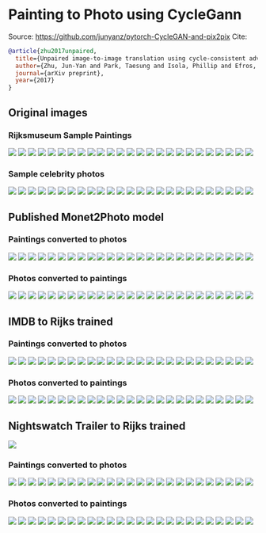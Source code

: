 # Painting to Photo using CycleGann
Source: https://github.com/junyanz/pytorch-CycleGAN-and-pix2pix
Cite:
```bibtex
@article{zhu2017unpaired,
  title={Unpaired image-to-image translation using cycle-consistent adversarial networks},
  author={Zhu, Jun-Yan and Park, Taesung and Isola, Phillip and Efros, Alexei A},
  journal={arXiv preprint},
  year={2017}
}
```

## Original images
### Rijksmuseum Sample Paintings
![](./Paintings/0001758_SK-A-768.jpg)
![](./Paintings/0001770_SK-A-4835.jpg)
![](./Paintings/0001795_SK-A-4802.jpg)
![](./Paintings/0001969_SK-A-587.jpg)
![](./Paintings/0001998_SK-A-2104.jpg)
![](./Paintings/0002103_SK-A-4561.jpg)
![](./Paintings/0002443_SK-A-320.jpg)
![](./Paintings/0002983_SK-A-714.jpg)
![](./Paintings/0003457_SK-A-260.jpg)
![](./Paintings/0003545_SK-A-514.jpg)
![](./Paintings/0003546_SK-A-515.jpg)
![](./Paintings/0003556_SK-A-530.jpg)
![](./Paintings/0003784_SK-A-1255.jpg)
![](./Paintings/0003801_SK-A-1324.jpg)
![](./Paintings/0003978_SK-A-2063.jpg)
![](./Paintings/0004544_SK-A-1908.jpg)
![](./Paintings/0005083_SK-A-2827.jpg)
![](./Paintings/0005172_SK-A-3745.jpg)
![](./Paintings/0005361_SK-A-4257.jpg)
![](./Paintings/0005459_SK-A-4377.jpg)
![](./Paintings/0005485_SK-A-4404.jpg)
![](./Paintings/0005561_SK-A-4491.jpg)
![](./Paintings/0005581_SK-A-4514.jpg)
![](./Paintings/0005864_SK-A-1904.jpg)
![](./Paintings/0005883_SK-A-3862.jpg)

### Sample celebrity photos
![](./Poses/Adrien%20Brody_5.jpg)
![](./Poses/Adrien%20Brody_6.jpg)
![](./Poses/Alec%20Baldwin_6.jpg)
![](./Poses/Claire%20Forlani_12.jpg)
![](./Poses/Cristina%20Rodlo_10.jpg)
![](./Poses/Dakota%20Fanning_3.jpg)
![](./Poses/Don%20Ameche_1.jpg)
![](./Poses/Don%20Johnson_7.jpg)
![](./Poses/Jeremy%20Irons_14.jpg)
![](./Poses/Kevin%20Costner_20.jpg)
![](./Poses/Kiele%20Sanchez_22.jpg)
![](./Poses/Lake%20Bell_17.jpg)
![](./Poses/Leelee%20Sobieski_9.jpg)
![](./Poses/Mads%20Mikkelsen_11.jpg)
![](./Poses/Martin%20Sheen_7.jpg)
![](./Poses/Michael%20Clarke%20Duncan_6.jpg)
![](./Poses/Natalia%20Dyer_3.jpg)
![](./Poses/Natasha%20Henstridge_2.jpg)
![](./Poses/Rachel%20Skarsten_58.jpg)
![](./Poses/Ryan%20O'Neal_12.jpg)
![](./Poses/Sarah%20Elizabeth%20Johnston_2.jpg)
![](./Poses/Sidney%20Poitier_15.jpg)
![](./Poses/William%20H.%20Macy_1.jpg)
![](./Poses/William%20Hurt_19.jpg)
![](./Poses/Woody%20Harrelson_4.jpg)


## Published Monet2Photo model
### Paintings converted to photos
![](./MonetModelResults/Painting2Photo/0001758_SK-A-768_fake_B.png)
![](./MonetModelResults/Painting2Photo/0001770_SK-A-4835_fake_B.png)
![](./MonetModelResults/Painting2Photo/0001795_SK-A-4802_fake_B.png)
![](./MonetModelResults/Painting2Photo/0001969_SK-A-587_fake_B.png)
![](./MonetModelResults/Painting2Photo/0001998_SK-A-2104_fake_B.png)
![](./MonetModelResults/Painting2Photo/0002103_SK-A-4561_fake_B.png)
![](./MonetModelResults/Painting2Photo/0002443_SK-A-320_fake_B.png)
![](./MonetModelResults/Painting2Photo/0002983_SK-A-714_fake_B.png)
![](./MonetModelResults/Painting2Photo/0003457_SK-A-260_fake_B.png)
![](./MonetModelResults/Painting2Photo/0003545_SK-A-514_fake_B.png)
![](./MonetModelResults/Painting2Photo/0003546_SK-A-515_fake_B.png)
![](./MonetModelResults/Painting2Photo/0003556_SK-A-530_fake_B.png)
![](./MonetModelResults/Painting2Photo/0003784_SK-A-1255_fake_B.png)
![](./MonetModelResults/Painting2Photo/0003801_SK-A-1324_fake_B.png)
![](./MonetModelResults/Painting2Photo/0003978_SK-A-2063_fake_B.png)
![](./MonetModelResults/Painting2Photo/0004544_SK-A-1908_fake_B.png)
![](./MonetModelResults/Painting2Photo/0005083_SK-A-2827_fake_B.png)
![](./MonetModelResults/Painting2Photo/0005172_SK-A-3745_fake_B.png)
![](./MonetModelResults/Painting2Photo/0005361_SK-A-4257_fake_B.png)
![](./MonetModelResults/Painting2Photo/0005459_SK-A-4377_fake_B.png)
![](./MonetModelResults/Painting2Photo/0005485_SK-A-4404_fake_B.png)
![](./MonetModelResults/Painting2Photo/0005561_SK-A-4491_fake_B.png)
![](./MonetModelResults/Painting2Photo/0005581_SK-A-4514_fake_B.png)
![](./MonetModelResults/Painting2Photo/0005864_SK-A-1904_fake_B.png)
![](./MonetModelResults/Painting2Photo/0005883_SK-A-3862_fake_B.png)

### Photos converted to paintings
![](./MonetModelResults/Photo2Painting/Adrien%20Brody_5_fake_B.png)
![](./MonetModelResults/Photo2Painting/Adrien%20Brody_6_fake_B.png)
![](./MonetModelResults/Photo2Painting/Alec%20Baldwin_6_fake_B.png)
![](./MonetModelResults/Photo2Painting/Claire%20Forlani_12_fake_B.png)
![](./MonetModelResults/Photo2Painting/Cristina%20Rodlo_10_fake_B.png)
![](./MonetModelResults/Photo2Painting/Dakota%20Fanning_3_fake_B.png)
![](./MonetModelResults/Photo2Painting/Don%20Ameche_1_fake_B.png)
![](./MonetModelResults/Photo2Painting/Don%20Johnson_7_fake_B.png)
![](./MonetModelResults/Photo2Painting/Jeremy%20Irons_14_fake_B.png)
![](./MonetModelResults/Photo2Painting/Kevin%20Costner_20_fake_B.png)
![](./MonetModelResults/Photo2Painting/Kiele%20Sanchez_22_fake_B.png)
![](./MonetModelResults/Photo2Painting/Lake%20Bell_17_fake_B.png)
![](./MonetModelResults/Photo2Painting/Leelee%20Sobieski_9_fake_B.png)
![](./MonetModelResults/Photo2Painting/Mads%20Mikkelsen_11_fake_B.png)
![](./MonetModelResults/Photo2Painting/Martin%20Sheen_7_fake_B.png)
![](./MonetModelResults/Photo2Painting/Michael%20Clarke%20Duncan_6_fake_B.png)
![](./MonetModelResults/Photo2Painting/Natalia%20Dyer_3_fake_B.png)
![](./MonetModelResults/Photo2Painting/Natasha%20Henstridge_2_fake_B.png)
![](./MonetModelResults/Photo2Painting/Rachel%20Skarsten_58_fake_B.png)
![](./MonetModelResults/Photo2Painting/Ryan%20O'Neal_12_fake_B.png)
![](./MonetModelResults/Photo2Painting/Sarah%20Elizabeth%20Johnston_2_fake_B.png)
![](./MonetModelResults/Photo2Painting/Sidney%20Poitier_15_fake_B.png)
![](./MonetModelResults/Photo2Painting/William%20H.%20Macy_1_fake_B.png)
![](./MonetModelResults/Photo2Painting/William%20Hurt_19_fake_B.png)
![](./MonetModelResults/Photo2Painting/Woody%20Harrelson_4_fake_B.png)

## IMDB to Rijks trained
### Paintings converted to photos
![](./PlainModelResults/Painting2Photo/0001758_SK-A-768_rec_A.png)
![](./PlainModelResults/Painting2Photo/0001770_SK-A-4835_rec_A.png)
![](./PlainModelResults/Painting2Photo/0001795_SK-A-4802_rec_A.png)
![](./PlainModelResults/Painting2Photo/0001969_SK-A-587_rec_A.png)
![](./PlainModelResults/Painting2Photo/0001998_SK-A-2104_rec_A.png)
![](./PlainModelResults/Painting2Photo/0002103_SK-A-4561_rec_A.png)
![](./PlainModelResults/Painting2Photo/0002443_SK-A-320_rec_A.png)
![](./PlainModelResults/Painting2Photo/0002983_SK-A-714_rec_A.png)
![](./PlainModelResults/Painting2Photo/0003457_SK-A-260_rec_A.png)
![](./PlainModelResults/Painting2Photo/0003545_SK-A-514_rec_A.png)
![](./PlainModelResults/Painting2Photo/0003546_SK-A-515_rec_A.png)
![](./PlainModelResults/Painting2Photo/0003556_SK-A-530_rec_A.png)
![](./PlainModelResults/Painting2Photo/0003784_SK-A-1255_rec_A.png)
![](./PlainModelResults/Painting2Photo/0003801_SK-A-1324_rec_A.png)
![](./PlainModelResults/Painting2Photo/0003978_SK-A-2063_rec_A.png)
![](./PlainModelResults/Painting2Photo/0004544_SK-A-1908_rec_A.png)
![](./PlainModelResults/Painting2Photo/0005083_SK-A-2827_rec_A.png)
![](./PlainModelResults/Painting2Photo/0005172_SK-A-3745_rec_A.png)
![](./PlainModelResults/Painting2Photo/0005361_SK-A-4257_rec_A.png)
![](./PlainModelResults/Painting2Photo/0005459_SK-A-4377_rec_A.png)
![](./PlainModelResults/Painting2Photo/0005485_SK-A-4404_rec_A.png)
![](./PlainModelResults/Painting2Photo/0005561_SK-A-4491_rec_A.png)
![](./PlainModelResults/Painting2Photo/0005581_SK-A-4514_rec_A.png)
![](./PlainModelResults/Painting2Photo/0005864_SK-A-1904_rec_A.png)
![](./PlainModelResults/Painting2Photo/0005883_SK-A-3862_rec_A.png)

### Photos converted to paintings
![](./PlainModelResults/Photo2Painting/Adrien%20Brody_5_rec_A.png)
![](./PlainModelResults/Photo2Painting/Adrien%20Brody_6_rec_A.png)
![](./PlainModelResults/Photo2Painting/Alec%20Baldwin_6_rec_A.png)
![](./PlainModelResults/Photo2Painting/Claire%20Forlani_12_rec_A.png)
![](./PlainModelResults/Photo2Painting/Cristina%20Rodlo_10_rec_A.png)
![](./PlainModelResults/Photo2Painting/Dakota%20Fanning_3_rec_A.png)
![](./PlainModelResults/Photo2Painting/Don%20Ameche_1_rec_A.png)
![](./PlainModelResults/Photo2Painting/Don%20Johnson_7_rec_A.png)
![](./PlainModelResults/Photo2Painting/Jeremy%20Irons_14_rec_A.png)
![](./PlainModelResults/Photo2Painting/Kevin%20Costner_20_rec_A.png)
![](./PlainModelResults/Photo2Painting/Kiele%20Sanchez_22_rec_A.png)
![](./PlainModelResults/Photo2Painting/Lake%20Bell_17_rec_A.png)
![](./PlainModelResults/Photo2Painting/Leelee%20Sobieski_9_rec_A.png)
![](./PlainModelResults/Photo2Painting/Mads%20Mikkelsen_11_rec_A.png)
![](./PlainModelResults/Photo2Painting/Martin%20Sheen_7_rec_A.png)
![](./PlainModelResults/Photo2Painting/Michael%20Clarke%20Duncan_6_rec_A.png)
![](./PlainModelResults/Photo2Painting/Natalia%20Dyer_3_rec_A.png)
![](./PlainModelResults/Photo2Painting/Natasha%20Henstridge_2_rec_A.png)
![](./PlainModelResults/Photo2Painting/Rachel%20Skarsten_58_rec_A.png)
![](./PlainModelResults/Photo2Painting/Ryan%20O'Neal_12_rec_A.png)
![](./PlainModelResults/Photo2Painting/Sarah%20Elizabeth%20Johnston_2_rec_A.png)
![](./PlainModelResults/Photo2Painting/Sidney%20Poitier_15_rec_A.png)
![](./PlainModelResults/Photo2Painting/William%20H.%20Macy_1_rec_A.png)
![](./PlainModelResults/Photo2Painting/William%20Hurt_19_rec_A.png)
![](./PlainModelResults/Photo2Painting/Woody%20Harrelson_4_rec_A.png)

## Nightswatch Trailer to Rijks trained
![](./NightwatchReference/image-00354.bmp)

### Paintings converted to photos
![](./TrailerModelResults/Painting2Photo_trailer/0001758_SK-A-768_rec_A.png)
![](./TrailerModelResults/Painting2Photo_trailer/0001770_SK-A-4835_rec_A.png)
![](./TrailerModelResults/Painting2Photo_trailer/0001795_SK-A-4802_rec_A.png)
![](./TrailerModelResults/Painting2Photo_trailer/0001969_SK-A-587_rec_A.png)
![](./TrailerModelResults/Painting2Photo_trailer/0001998_SK-A-2104_rec_A.png)
![](./TrailerModelResults/Painting2Photo_trailer/0002103_SK-A-4561_rec_A.png)
![](./TrailerModelResults/Painting2Photo_trailer/0002443_SK-A-320_rec_A.png)
![](./TrailerModelResults/Painting2Photo_trailer/0002983_SK-A-714_rec_A.png)
![](./TrailerModelResults/Painting2Photo_trailer/0003457_SK-A-260_rec_A.png)
![](./TrailerModelResults/Painting2Photo_trailer/0003545_SK-A-514_rec_A.png)
![](./TrailerModelResults/Painting2Photo_trailer/0003546_SK-A-515_rec_A.png)
![](./TrailerModelResults/Painting2Photo_trailer/0003556_SK-A-530_rec_A.png)
![](./TrailerModelResults/Painting2Photo_trailer/0003784_SK-A-1255_rec_A.png)
![](./TrailerModelResults/Painting2Photo_trailer/0003801_SK-A-1324_rec_A.png)
![](./TrailerModelResults/Painting2Photo_trailer/0003978_SK-A-2063_rec_A.png)
![](./TrailerModelResults/Painting2Photo_trailer/0004544_SK-A-1908_rec_A.png)
![](./TrailerModelResults/Painting2Photo_trailer/0005083_SK-A-2827_rec_A.png)
![](./TrailerModelResults/Painting2Photo_trailer/0005172_SK-A-3745_rec_A.png)
![](./TrailerModelResults/Painting2Photo_trailer/0005361_SK-A-4257_rec_A.png)
![](./TrailerModelResults/Painting2Photo_trailer/0005459_SK-A-4377_rec_A.png)
![](./TrailerModelResults/Painting2Photo_trailer/0005485_SK-A-4404_rec_A.png)
![](./TrailerModelResults/Painting2Photo_trailer/0005561_SK-A-4491_rec_A.png)
![](./TrailerModelResults/Painting2Photo_trailer/0005581_SK-A-4514_rec_A.png)
![](./TrailerModelResults/Painting2Photo_trailer/0005864_SK-A-1904_rec_A.png)
![](./TrailerModelResults/Painting2Photo_trailer/0005883_SK-A-3862_rec_A.png)

### Photos converted to paintings
![](./TrailerModelResults/Photo2Painting/Adrien%20Brody_5_rec_A.png)
![](./TrailerModelResults/Photo2Painting/Adrien%20Brody_6_rec_A.png)
![](./TrailerModelResults/Photo2Painting/Alec%20Baldwin_6_rec_A.png)
![](./TrailerModelResults/Photo2Painting/Claire%20Forlani_12_rec_A.png)
![](./TrailerModelResults/Photo2Painting/Cristina%20Rodlo_10_rec_A.png)
![](./TrailerModelResults/Photo2Painting/Dakota%20Fanning_3_rec_A.png)
![](./TrailerModelResults/Photo2Painting/Don%20Ameche_1_rec_A.png)
![](./TrailerModelResults/Photo2Painting/Don%20Johnson_7_rec_A.png)
![](./TrailerModelResults/Photo2Painting/Jeremy%20Irons_14_rec_A.png)
![](./TrailerModelResults/Photo2Painting/Kevin%20Costner_20_rec_A.png)
![](./TrailerModelResults/Photo2Painting/Kiele%20Sanchez_22_rec_A.png)
![](./TrailerModelResults/Photo2Painting/Lake%20Bell_17_rec_A.png)
![](./TrailerModelResults/Photo2Painting/Leelee%20Sobieski_9_rec_A.png)
![](./TrailerModelResults/Photo2Painting/Mads%20Mikkelsen_11_rec_A.png)
![](./TrailerModelResults/Photo2Painting/Martin%20Sheen_7_rec_A.png)
![](./TrailerModelResults/Photo2Painting/Michael%20Clarke%20Duncan_6_rec_A.png)
![](./TrailerModelResults/Photo2Painting/Natalia%20Dyer_3_rec_A.png)
![](./TrailerModelResults/Photo2Painting/Natasha%20Henstridge_2_rec_A.png)
![](./TrailerModelResults/Photo2Painting/Rachel%20Skarsten_58_rec_A.png)
![](./TrailerModelResults/Photo2Painting/Ryan%20O'Neal_12_rec_A.png)
![](./TrailerModelResults/Photo2Painting/Sarah%20Elizabeth%20Johnston_2_rec_A.png)
![](./TrailerModelResults/Photo2Painting/Sidney%20Poitier_15_rec_A.png)
![](./TrailerModelResults/Photo2Painting/William%20H.%20Macy_1_rec_A.png)
![](./TrailerModelResults/Photo2Painting/William%20Hurt_19_rec_A.png)
![](./TrailerModelResults/Photo2Painting/Woody%20Harrelson_4_rec_A.png)
